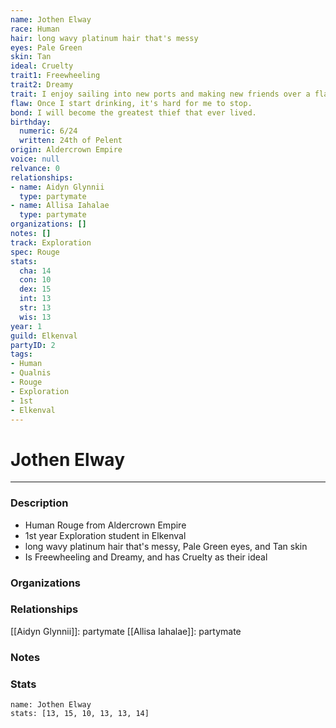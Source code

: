```yaml
---
name: Jothen Elway
race: Human
hair: long wavy platinum hair that's messy
eyes: Pale Green
skin: Tan
ideal: Cruelty
trait1: Freewheeling
trait2: Dreamy
trait: I enjoy sailing into new ports and making new friends over a flagon of ale.
flaw: Once I start drinking, it's hard for me to stop.
bond: I will become the greatest thief that ever lived.
birthday:
  numeric: 6/24
  written: 24th of Pelent
origin: Aldercrown Empire
voice: null
relvance: 0
relationships:
- name: Aidyn Glynnii
  type: partymate
- name: Allisa Iahalae
  type: partymate
organizations: []
notes: []
track: Exploration
spec: Rouge
stats:
  cha: 14
  con: 10
  dex: 15
  int: 13
  str: 13
  wis: 13
year: 1
guild: Elkenval
partyID: 2
tags:
- Human
- Qualnis
- Rouge
- Exploration
- 1st
- Elkenval
---
```

# Jothen Elway
---
### Description
- Human Rouge from Aldercrown Empire
- 1st year Exploration student in Elkenval
- long wavy platinum hair that's messy, Pale Green eyes, and Tan skin
- Is Freewheeling and Dreamy, and has Cruelty as their ideal

### Organizations

### Relationships
[[Aidyn Glynnii]]: partymate
[[Allisa Iahalae]]: partymate

### Notes

### Stats
```statblock
name: Jothen Elway
stats: [13, 15, 10, 13, 13, 14]
```